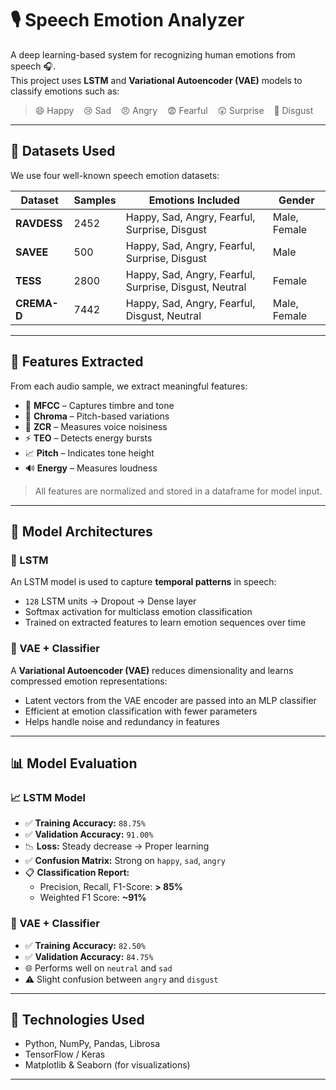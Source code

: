 # 🎙️ Speech Emotion Analyzer

A deep learning-based system for recognizing human emotions from speech 🎧.  
This project uses **LSTM** and **Variational Autoencoder (VAE)** models to classify emotions such as:

> 😄 Happy &nbsp;&nbsp; 😢 Sad &nbsp;&nbsp; 😠 Angry &nbsp;&nbsp; 😨 Fearful &nbsp;&nbsp; 😲 Surprise &nbsp;&nbsp; 🤢 Disgust

---

## 📂 Datasets Used

We use four well-known speech emotion datasets:

| Dataset      | Samples | Emotions Included                                             | Gender    |
|--------------|---------|--------------------------------------------------------------|-----------|
| **RAVDESS**  | 2452    | Happy, Sad, Angry, Fearful, Surprise, Disgust                | Male, Female |
| **SAVEE**    | 500     | Happy, Sad, Angry, Fearful, Surprise, Disgust                | Male      |
| **TESS**     | 2800    | Happy, Sad, Angry, Fearful, Surprise, Disgust, Neutral       | Female    |
| **CREMA-D**  | 7442    | Happy, Sad, Angry, Fearful, Disgust, Neutral                 | Male, Female |
---

## 🎯 Features Extracted

From each audio sample, we extract meaningful features:

- 🎼 **MFCC** – Captures timbre and tone
- 🎹 **Chroma** – Pitch-based variations
- 🔁 **ZCR** – Measures voice noisiness
- ⚡ **TEO** – Detects energy bursts
- 📈 **Pitch** – Indicates tone height
- 🔊 **Energy** – Measures loudness

> All features are normalized and stored in a dataframe for model input.
---

## 🧠 Model Architectures

### 🔁 LSTM

An LSTM model is used to capture **temporal patterns** in speech:

- `128` LSTM units → Dropout → Dense layer
- Softmax activation for multiclass emotion classification
- Trained on extracted features to learn emotion sequences over time

### 🌌 VAE + Classifier

A **Variational Autoencoder (VAE)** reduces dimensionality and learns compressed emotion representations:

- Latent vectors from the VAE encoder are passed into an MLP classifier
- Efficient at emotion classification with fewer parameters
- Helps handle noise and redundancy in features

---

## 📊 Model Evaluation

### 📈 LSTM Model
- ✅ **Training Accuracy:** `88.75%`
- ✅ **Validation Accuracy:** `91.00%`
- 📉 **Loss:** Steady decrease → Proper learning
- ✅ **Confusion Matrix:** Strong on `happy`, `sad`, `angry`
- 📋 **Classification Report:**
  - Precision, Recall, F1-Score: **> 85%**
  - Weighted F1 Score: **~91%**

### 🌌 VAE + Classifier
- ✅ **Training Accuracy:** `82.50%`
- ✅ **Validation Accuracy:** `84.75%`
- 🌐 Performs well on `neutral` and `sad`
- ⚠️ Slight confusion between `angry` and `disgust`

---

## 🚀 Technologies Used
- Python, NumPy, Pandas, Librosa
- TensorFlow / Keras
- Matplotlib & Seaborn (for visualizations)
---
